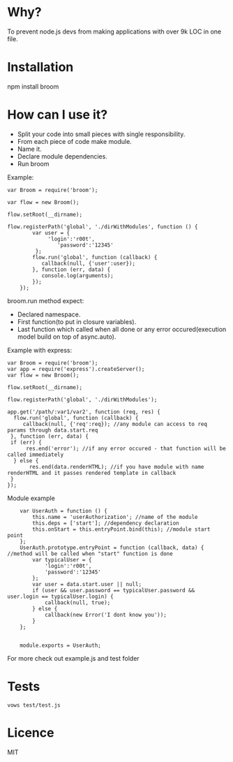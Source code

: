 Why?
=======

To prevent node.js devs from making applications with over 9k LOC in one file.

Installation
=======
  npm install broom


How can I use it?
=======

* Split your code into small pieces with single responsibility.
* From each piece of code make module.
* Name it.
* Declare module dependencies.
* Run broom

Example:

    var Broom = require('broom');

    var flow = new Broom();

    flow.setRoot(__dirname);

    flow.registerPath('global', './dirWithModules', function () {
            var user = {
                 'login':'r00t',
                    'password':'12345'
             };
            flow.run('global', function (callback) {
               callback(null, {'user':user});
            }, function (err, data) {
               console.log(arguments);
            });
        });


broom.run method expect:

* Declared namespace.
* First function(to put in closure variables).
* Last function which called when all done or any error occured(execution model build on top of async.auto).

Example with express:

    var Broom = require('broom');
    var app = require('express').createServer();
    var flow = new Broom();

    flow.setRoot(__dirname);

    flow.registerPath('global', './dirWithModules');

    app.get('/path/:var1/var2', function (req, res) {
      flow.run('global', function (callback) {
         callback(null, {'req':req}); //any module can access to req params through data.start.req
     }, function (err, data) {
     if (err) {
          res.end('error'); //if any error occured - that function will be called immediately
      } else {
           res.end(data.renderHTML); //if you have module with name renderHTML and it passes rendered template in callback
     }
    });



Module example

        var UserAuth = function () {
            this.name = 'userAuthorization'; //name of the module
            this.deps = ['start']; //dependency declaration
            this.onStart = this.entryPoint.bind(this); //module start point
        };
        UserAuth.prototype.entryPoint = function (callback, data) { //method will be called when "start" function is done
            var typicalUser = {
                'login':'r00t',
                'password':'12345'
            };
            var user = data.start.user || null;
            if (user && user.password == typicalUser.password && user.login == typicalUser.login) {
                callback(null, true);
            } else {
                callback(new Error('I dont know you'));
            }
        };


        module.exports = UserAuth;

For more check out example.js and test folder



Tests
=======
    vows test/test.js





Licence
=======
MIT
